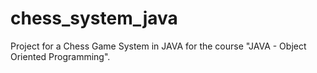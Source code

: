 # chess_system_java
Project for a Chess Game System in JAVA for the course "JAVA - Object Oriented Programming".
